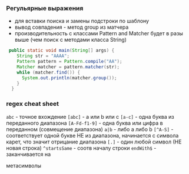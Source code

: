 ### Регульярные выражения
- для вставки поиска и замены подстроки по шаблону
- вывод совпадения - метод group из матчера
- производительность с классами Pattern and Matcher будет в разы выше (чем поиск с методами класса String)
```Java
 public static void main(String[] args) {
    String str = "AAAA";
    Pattern pattern = Pattern.compile("AA");
    Matcher matcher = pattern.matcher(str);
    while (matcher.find()) {
      System.out.println(matcher.group());
    }
  }
```
### regex cheat sheet

`abc` - точное вхождение
`[abc]` - а или b или с
`[a-c]` - одна буква из переданного диапазона
`[A-Fd-f1-9]` - одна буква или цифра в переданном  (совмещение диапазона)
`a|b` - либо a либо b
`[^A-S]` - соответствует одной букве НЕ из диапазона, начинается с символа карет, что значит отрицание диапазона
`[.]` - один любой символ (НЕ новая строка)
`^startsSame` - соотв началу строки
`endWith$` - заканчивается на 

метасимволы
